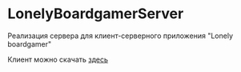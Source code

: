 # LonelyBoardgamerServer

Реализация сервера для клиент-серверного приложения "Lonely boardgamer"

Клиент можно скачать [здесь](https://github.com/GirZ0n/LonelyBoardgamerAndroidApp)
